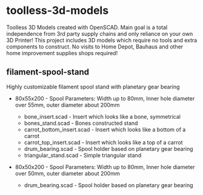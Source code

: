 # toolless-3d-models

Toolless 3D Models created with OpenSCAD.
Main goal is a total independence from 3rd party supply chains and only reliance on your own 3D Printer!
This project includes 3D models which require no tools and extra components to construct.
No visits to Home Depot, Bauhaus and other home improvement supplies shops required!

## filament-spool-stand
Highly customizable filament spool stand with planetary gear bearing

- 80x55x200 - Spool Parameters: Width up to 80mm, Inner hole diameter over 55mm, outer diameter about 200mm
  - bone_insert.scad - Insert which looks like a bone, symmetrical
  - bones_stand.scad - Bones constructed stand
  - carrot_bottom_insert.scad - Insert which looks like a bottom of a carrot
  - carrot_top_insert.scad - Insert which looks like a top of a carrot
  - drum_bearing.scad - Spool holder based on planetary gear bearing
  - triangular_stand.scad - Simple triangular stand

- 80x50x200 - Spool Parameters: Width up to 80mm, Inner hole diameter over 50mm, outer diameter about 200mm
  - drum_bearing.scad - Spool holder based on planetary gear bearing
